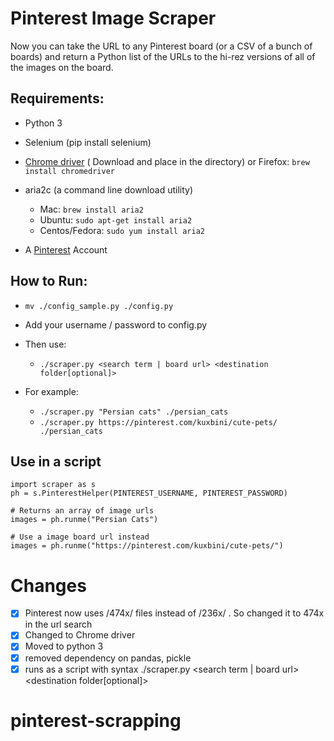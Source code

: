 # Pinterest Image Scraper

Now you can take the URL to any Pinterest board (or a CSV of a bunch of boards) and return a Python list of the URLs to the hi-rez versions of all of the images on the board.

## Requirements:

- Python 3
- Selenium (pip install selenium)
- [Chrome driver](https://sites.google.com/a/chromium.org/chromedriver/) ( Download and place in the directory) or Firefox: `brew install chromedriver`
- aria2c (a command line download utility)
	- Mac: `brew install aria2`
	- Ubuntu: `sudo apt-get install aria2`
	- Centos/Fedora: `sudo yum install aria2`

- A [Pinterest](http://www.pinterest.com) Account

## How to Run:

- `mv ./config_sample.py ./config.py`

- Add your username / password to config.py

- Then use:
	- `./scraper.py <search term | board url> <destination folder[optional]>`
- For example: 
	- `./scraper.py "Persian cats" ./persian_cats`
	- `./scraper.py https://pinterest.com/kuxbini/cute-pets/ ./persian_cats`
	
## Use in a script

```
import scraper as s
ph = s.PinterestHelper(PINTEREST_USERNAME, PINTEREST_PASSWORD)

# Returns an array of image urls
images = ph.runme("Persian Cats")

# Use a image board url instead
images = ph.runme("https://pinterest.com/kuxbini/cute-pets/")
```


# Changes
- [x] Pinterest now uses /474x/ files instead of /236x/ . So changed it to 474x in the url search
- [x] Changed to Chrome driver
- [x] Moved to python 3
- [x] removed dependency on pandas, pickle
- [x] runs as a script with syntax ./scraper.py <search term | board url> <destination folder[optional]>
# pinterest-scrapping
